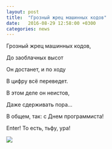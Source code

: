 ```yaml
---
layout: post
title:  "Грозный жрец машинных кодов"
date:   2016-08-29 12:58:00 +0300
categories: news
---
```

Грозный жрец машинных кодов,

До заоблачных высот

Он достанет, и по ходу

В цифру всё переведет.
<!--more-->
В этом деле он неистов,

Даже сдерживать пора…

В общем, так: с Днем программиста!

Enter! То есть, тьфу, ура!

![](https://scontent-frt3-1.xx.fbcdn.net/t31.0-8/14324263_1373583832653565_3397313917925143754_o.jpg)